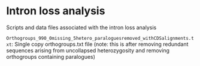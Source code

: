 # Intron loss analysis

Scripts and data files associated with the intron loss analysis

`Orthogroups_990_0missing_5hetero_paraloguesremoved_withCDSalignments.txt`: Single copy orthogroups.txt file (note: this is after removing redundant sequences arising from uncollapsed 
heterozygosity and removing orthogroups containing paralogues)
